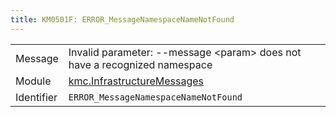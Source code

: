 ```yaml
---
title: KM0501F: ERROR_MessageNamespaceNameNotFound
---
```


|            |           |
|------------|---------- |
| Message    | Invalid parameter: \-\-message &lt;param&gt; does not have a recognized namespace |
| Module     | [kmc.InfrastructureMessages](kmc.infrastructuremessages) |
| Identifier | `ERROR_MessageNamespaceNameNotFound` |


